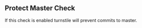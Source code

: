 Protect Master Check
--------------------

If this check is enabled turnstile will prevent commits to master.